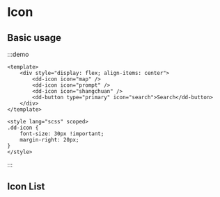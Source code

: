 # Icon

## Basic usage

:::demo

```vue
<template>
	<div style="display: flex; align-items: center">
		<dd-icon icon="map" />
		<dd-icon icon="prompt" />
		<dd-icon icon="shangchuan" />
		<dd-button type="primary" icon="search">Search</dd-button>
	</div>
</template>

<style lang="scss" scoped>
.dd-icon {
	font-size: 30px !important;
	margin-right: 20px;
}
</style>
```

:::

## Icon List

<IconList />
